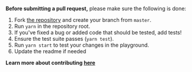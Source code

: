 **Before submitting a pull request,** please make sure the following is done:

1. Fork [the repository](https://github.com/fkhadra/react-morphing-modal) and create your branch from `master`.
2. Run `yarn` in the repository root.
3. If you've fixed a bug or added code that should be tested, add tests!
4. Ensure the test suite passes (`yarn test`).
5. Run `yarn start` to test your changes in the playground.
6. Update the readme if needed

**Learn more about contributing [here](https://github.com/fkhadra/react-toastify/blob/master/CONTRIBUTING.md)**

